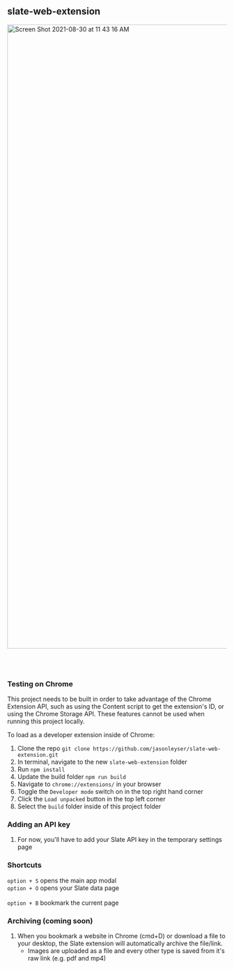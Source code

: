 ## slate-web-extension
<img width="1430" alt="Screen Shot 2021-08-30 at 11 43 16 AM" src="https://user-images.githubusercontent.com/60402678/131381707-1ff37208-7776-4c98-9770-ecafee18ee1b.png">

<br><br>

### Testing on Chrome

This project needs to be built in order to take advantage of the Chrome Extension API, such as using the Content script to get the extension's ID, or using the Chrome Storage API. These features cannot be used when running this project locally.

To load as a developer extension inside of Chrome:

1. Clone the repo `git clone https://github.com/jasonleyser/slate-web-extension.git` <br >
2. In terminal, navigate to the new `slate-web-extension` folder <br >
3. Run `npm install` <br >
4. Update the build folder `npm run build` <br >
5. Navigate to `chrome://extensions/` in your browser <br>
6. Toggle the `Developer mode` switch on in the top right hand corner <br>
7. Click the `Load unpacked` button in the top left corner <br>
8. Select the `build` folder inside of this project folder <br>


### Adding an API key
1. For now, you'll have to add your Slate API key in the temporary settings page

### Shortcuts
`option + S` opens the main app modal <br>
`option + O` opens your Slate data page <br><br>
`option + B` bookmark the current page

### Archiving (coming soon)
1) When you bookmark a website in Chrome (cmd+D) or download a file to your desktop, the Slate extension will automatically archive the file/link.
     - Images are uploaded as a file and every other type is saved from it's raw link (e.g. pdf and mp4) 
